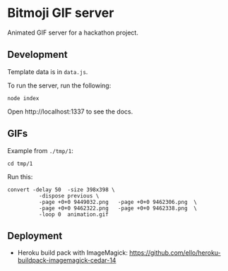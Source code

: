 # Bitmoji GIF server

Animated GIF server for a hackathon project.


## Development

Template data is in `data.js`.

To run the server, run the following:

```
node index
```

Open http://localhost:1337 to see the docs.


## GIFs

Example from `./tmp/1`: 

```
cd tmp/1
```

Run this:

```
convert -delay 50  -size 398x398 \
          -dispose previous \
          -page +0+0 9449032.png   -page +0+0 9462306.png  \
          -page +0+0 9462322.png   -page +0+0 9462338.png  \
          -loop 0  animation.gif
```

## Deployment 

- Heroku build pack with ImageMagick: https://github.com/ello/heroku-buildpack-imagemagick-cedar-14

